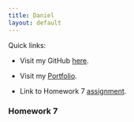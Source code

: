 ```yaml
---
title: Daniel
layout: default
---
```


Quick links:

* Visit my GitHub [here](https://github.com/tapiad).

* Visit my [Portfolio](https://tapiad.github.io).

* Link to Homework 7 [assignment](http://www.wou.edu/~morses/classes/cs46x/assignments/HW7.html).


### Homework 7

